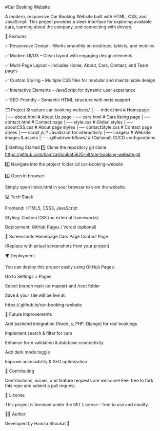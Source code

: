 #Car Booking Website

A modern, responsive Car Booking Website built with HTML, CSS, and JavaScript.
This project provides a sleek interface for exploring available cars, learning about the company, and connecting with drivers.

📌 Features

✅ Responsive Design – Works smoothly on desktops, tablets, and mobiles

✅ Modern UI/UX – Clean layout with engaging design elements

✅ Multi-Page Layout – Includes Home, About, Cars, Contact, and Team pages

✅ Custom Styling – Multiple CSS files for modular and maintainable design

✅ Interactive Elements – JavaScript for dynamic user experience

✅ SEO-Friendly – Semantic HTML structure with meta support

🗂️ Project Structure
car-booking-website/
│── index.html           # Homepage
│── about.html           # About Us page
│── cars.html            # Cars listing page
│── contact.html         # Contact page
│── style.css            # Global styles
│── aboutCSS.css         # About page styles
│── contactStyle.css     # Contact page styles
│── script.js            # JavaScript for interactivity
│── images/              # Website images & assets
│── .github/workflows/   # (Optional) CI/CD configurations

🚀 Getting Started
1️⃣ Clone the repository
git clone https://github.com/hamzashoukat5625-alt/car-booking-website.git

2️⃣ Navigate into the project folder
cd car-booking-website

3️⃣ Open in browser

Simply open index.html in your browser to view the website.

💻 Tech Stack

Frontend: HTML5, CSS3, JavaScript

Styling: Custom CSS (no external frameworks)

Deployment: GitHub Pages / Vercel (optional)

📸 Screenshots
Homepage	Cars Page	Contact Page

	
	

(Replace with actual screenshots from your project)

🌍 Deployment

You can deploy this project easily using GitHub Pages:

Go to Settings > Pages

Select branch main (or master) and /root folder

Save & your site will be live at:

https://<your-username>.github.io/car-booking-website

📌 Future Improvements

Add backend integration (Node.js, PHP, Django) for real bookings

Implement search & filter for cars

Enhance form validation & database connectivity

Add dark mode toggle

Improve accessibility & SEO optimization

🤝 Contributing

Contributions, issues, and feature requests are welcome!
Feel free to fork this repo and submit a pull request.

📜 License

This project is licensed under the MIT License – free to use and modify.

👨‍💻 Author

Developed by Hamza Shoukat
 🚀

